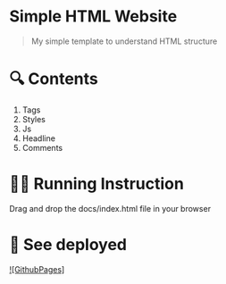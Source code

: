 # Simple HTML Website

> My simple template to understand HTML structure

# 🔍 Contents

1. Tags
2. Styles
3. Js
4. Headline
5. Comments

# 🏃‍♂️ Running Instruction

Drag and drop the docs/index.html file in your browser

# 🚀 See deployed

[![GithubPages]](https://ayonious.github.io/simple-html-template/)

